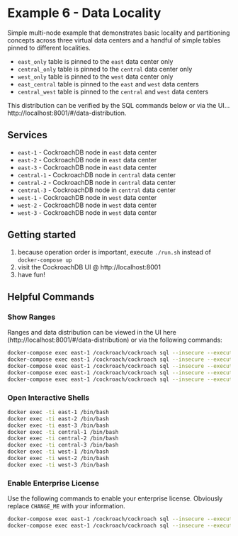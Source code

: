 # Example 6 - Data Locality
Simple multi-node example that demonstrates basic locality and partitioning concepts across three virtual data centers and a handful of simple tables pinned to different localities.

* `east_only` table is pinned to the `east` data center only
* `central_only` table is pinned to the `central` data center only
* `west_only` table is pinned to the `west` data center only
* `east_central` table is pinned to the `east` and `west` data centers
* `central_west` table is pinned to the `central` and `west` data centers

This distribution can be verified by the SQL commands below or via the UI... http://localhost:8001/#/data-distribution.

## Services
* `east-1` - CockroachDB node in `east` data center
* `east-2` - CockroachDB node in `east` data center
* `east-3` - CockroachDB node in `east` data center
* `central-1` - CockroachDB node in `central` data center
* `central-2` - CockroachDB node in `central` data center
* `central-3` - CockroachDB node in `central` data center
* `west-1` - CockroachDB node in `west` data center
* `west-2` - CockroachDB node in `west` data center
* `west-3` - CockroachDB node in `west` data center

## Getting started
1) because operation order is important, execute `./run.sh` instead of `docker-compose up`
2) visit the CockroachDB UI @ http://localhost:8001
3) have fun!

## Helpful Commands

### Show Ranges
Ranges and data distribution can be viewed in the UI here (http://localhost:8001/#/data-distribution) or via the following commands:
```bash
docker-compose exec east-1 /cockroach/cockroach sql --insecure --execute="SHOW EXPERIMENTAL_RANGES FROM TABLE example6.east_only;"
docker-compose exec east-1 /cockroach/cockroach sql --insecure --execute="SHOW EXPERIMENTAL_RANGES FROM TABLE example6.central_only;"
docker-compose exec east-1 /cockroach/cockroach sql --insecure --execute="SHOW EXPERIMENTAL_RANGES FROM TABLE example6.west_only;"
docker-compose exec east-1 /cockroach/cockroach sql --insecure --execute="SHOW EXPERIMENTAL_RANGES FROM TABLE example6.east_central;"
docker-compose exec east-1 /cockroach/cockroach sql --insecure --execute="SHOW EXPERIMENTAL_RANGES FROM TABLE example6.central_west;"
```

### Open Interactive Shells
```bash
docker exec -ti east-1 /bin/bash
docker exec -ti east-2 /bin/bash
docker exec -ti east-3 /bin/bash
docker exec -ti central-1 /bin/bash
docker exec -ti central-2 /bin/bash
docker exec -ti central-3 /bin/bash
docker exec -ti west-1 /bin/bash
docker exec -ti west-2 /bin/bash
docker exec -ti west-3 /bin/bash
```

### Enable Enterprise License
Use the following commands to enable your enterprise license.  Obviously replace `CHANGE_ME` with your information.
```bash
docker-compose exec east-1 /cockroach/cockroach sql --insecure --execute="SET CLUSTER SETTING cluster.organization = 'CHANGE_ME';"
docker-compose exec east-1 /cockroach/cockroach sql --insecure --execute="SET CLUSTER SETTING enterprise.license = 'CHANGE_ME';"
```

